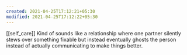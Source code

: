 ```yaml
---
created: 2021-04-25T17:12:21+05:30
modified: 2021-04-25T17:12:22+05:30
---
```

[[self_care]]
Kind of sounds like a relationship where one partner silently stews over something fixable but instead eventually ghosts the person instead of actually communicating to make things better.